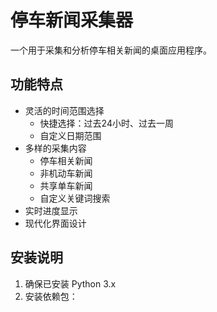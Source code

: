 # 停车新闻采集器

一个用于采集和分析停车相关新闻的桌面应用程序。

## 功能特点

- 灵活的时间范围选择
  - 快捷选择：过去24小时、过去一周
  - 自定义日期范围
- 多样的采集内容
  - 停车相关新闻
  - 非机动车新闻
  - 共享单车新闻
  - 自定义关键词搜索
- 实时进度显示
- 现代化界面设计

## 安装说明

1. 确保已安装 Python 3.x
2. 安装依赖包： 